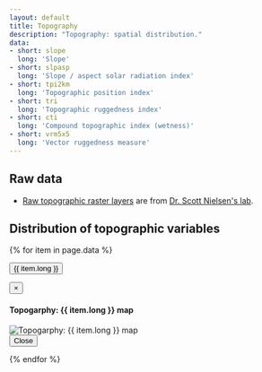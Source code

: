```yaml
---
layout: default
title: Topography
description: "Topography: spatial distribution."
data:
- short: slope
  long: 'Slope'
- short: slpasp
  long: 'Slope / aspect solar radiation index'
- short: tpi2km
  long: 'Topographic position index'
- short: tri
  long: 'Topographic ruggedness index'
- short: cti
  long: 'Compound topographic index (wetness)'
- short: vrm5x5
  long: 'Vector ruggedness measure'
---
```


## Raw data

* <a href="{{ site.ftproot }}/geospatial/topography/topo_grid.zip">Raw topographic raster layers</a> are from <a href="http://www.ace-lab.org/">Dr. Scott Nielsen's lab</a>.

## Distribution of topographic variables

{% for item in page.data %}

<button type="button" class="btn btn-primary" data-toggle="modal" data-target="#modal-{{ item.short }}">{{ item.long }}</button>

<div class="modal fade" id="modal-{{ item.short }}" tabindex="-1" role="dialog" aria-labelledby="modal-{{ item.short }}-label">
  <div class="modal-dialog" role="document">
    <div class="modal-content">
      <div class="modal-header">
        <button type="button" class="close" data-dismiss="modal" aria-label="Close"><span aria-hidden="true">&times;</span></button>
        <h4 class="modal-title" id="modal-lichens-label">Topogarphy: {{ item.long }} map</h4>
      </div>
      <div class="modal-body">
        <img src="{{ site.contents }}/geospatial/topography/{{ item.short }}.png" class="img-responsive" alt="Topogarphy: {{ item.long }} map"/>
      </div>
      <div class="modal-footer">
        <button type="button" class="btn btn-default" data-dismiss="modal">Close</button>
      </div>
    </div>
  </div>
</div>

{% endfor %}
